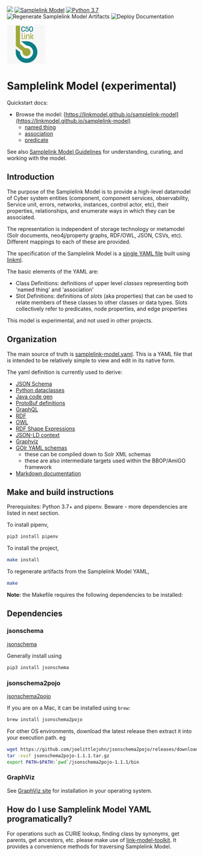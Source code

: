[![](https://img.shields.io/github/license/linkmodel/samplelink-model)](https://img.shields.io/github/license/linkmodel/samplelink-model)
[![Samplelink Model](https://img.shields.io/github/v/release/linkmodel/samplelink-model?style=flat-square)](https://img.shields.io/github/v/release/linkmodel/samplelink-model?style=flat-square)
[![Python 3.7](https://upload.wikimedia.org/wikipedia/commons/f/fc/Blue_Python_3.7_Shield_Badge.svg)](https://www.python.org/downloads/release/python-370/)
![Regenerate Samplelink Model Artifacts](https://github.com/linkmodel/samplelink-model/workflows/Regenerate%20Samplelink%20Model%20Artifacts/badge.svg)
![Deploy Documentation](https://github.com/linkmodel/samplelink-model/workflows/Deploy%20Documentation/badge.svg)

<img src="images/samplelink-logo.png" width="20%">


# Samplelink Model (experimental)

Quickstart docs:

- Browse the model: [https://linkmodel.github.io/samplelink-model](https://linkmodel.github.io/samplelink-model)
  - [named thing](https://linkmodel.github.io/samplelink-model/docs/NamedThing.html)
  - [association](https://linkmodel.github.io/samplelink-model/docs/Association.html)
  - [predicate](https://linkmodel.github.io/samplelink-model/docs/predicates.html)


See also [Samplelink Model Guidelines](guidelines/README.md) for understanding, curating, and working with the model.

## Introduction

The purpose of the Samplelink Model is to provide a high-level datamodel of Cyber system entities (component, component services, observability, Service unit, errors, networks, instances, control actor, etc), their properties, relationships, and enumerate ways in which they can be associated.

The representation is independent of storage technology or metamodel (Solr documents, neo4j/property graphs, RDF/OWL, JSON, CSVs, etc). Different mappings to each of these are provided.

The specification of the Samplelink Model is a [single YAML file](samplelink-model.yaml) built using [linkml](https://github.com/linkml/linkml).

The basic elements of the YAML are:

 - Class Definitions: definitions of upper level *classes* representing both 'named thing' and 'association'
 - Slot Definitions: definitions of *slots* (aka properties) that can be used to relate members of these classes to other classes or data types. Slots collectively refer to predicates, node properties, and edge properties

This model is experimental, and not used in other projects.


## Organization

The main source of truth is [samplelink-model.yaml](samplelink-model.yaml). This is a YAML file that is intended to
be relatively simple to view and edit in its native form.

The yaml definition is currently used to derive:

  - [JSON Schema](json-schema)
  - [Python dataclasses](samplelink/model.py)
  - [Java code gen](java)
  - [ProtoBuf definitions](samplelink-model.proto)
  - [GraphQL](samplelink-model.graphql)
  - [RDF](samplelink-model.ttl)
  - [OWL](samplelink-model.owl.ttl)
  - [RDF Shape Expressions](samplelink-model.shex)
  - [JSON-LD context](context.jsonld)
  - [Graphviz](graphviz)
  - [GOlr YAML schemas](golr-views)
    - these can be compiled down to Solr XML schemas
    - these are also intermediate targets used within the BBOP/AmiGO framework
  - [Markdown documentation](docs)



## Make and build instructions

Prerequisites: Python 3.7+ and pipenv. Beware - more dependencies are listed in next section.

To install pipenv,

```sh
pip3 install pipenv
```

To install the project,
```sh
make install
```

To regenerate artifacts from the Samplelink Model YAML,

```sh
make
```

**Note:** the Makefile requires the following dependencies to be installed:

## Dependencies

### jsonschema

[jsonschema](https://json-schema.org/)

Generally install using 

```sh
pip3 install jsonschema
```

### jsonschema2pojo

[jsonschema2pojo](https://github.com/joelittlejohn/jsonschema2pojo)

If you are on a Mac, it can be installed using `brew`:
```sh
brew install jsonschema2pojo
```
For other OS environments, download the latest release then extract it into your execution path. eg
```sh
wget https://github.com/joelittlejohn/jsonschema2pojo/releases/download/jsonschema2pojo-1.1.1/jsonschema2pojo-1.1.1.tar.gz
tar -xvzf jsonschema2pojo-1.1.1.tar.gz
export PATH=$PATH:`pwd`/jsonschema2pojo-1.1.1/bin
```

### GraphViz

See [GraphViz site](https://graphviz.org/) for installation in your operating system.



## How do I use Samplelink Model YAML programatically?

For operations such as CURIE lookup, finding class by synonyms, get parents, get ancestors, etc. please make use of [link-model-toolkit](https://github.com/linkmodel/link-model-toolkit/). It provides a convenience methods for traversing Samplelink Model.
